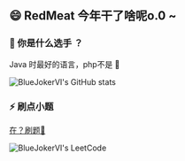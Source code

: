 ## 😄 RedMeat 今年干了啥呢o.0 ~ 

### 🔭 你是什么选手 ？

Java 时最好的语言，php不是 🤤

![BlueJokerVI's GitHub stats](https://github-readme-stats.vercel.app/api/top-langs/?username=BlueJokerVI&hide_title=true&hide_border=true&layout=compact&theme=synthwave&locale=cn&card_width=600px)

### ⚡ 刷点小题 

[在？刷题🤺](https://leetcode.cn/u/bai-ai-ai/)

![BlueJokerVI's LeetCode](https://leetcard.jacoblin.cool/bai-ai-ai?site=cn&theme=nord&ext=heatmap&hide=easy-solved-count,medium-solved-count,hard-solved-count&width=600)
